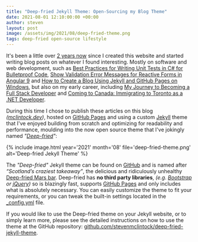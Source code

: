```yaml
---
title: "Deep-fried Jekyll Theme: Open-Sourcing my Blog Theme"
date: 2021-08-01 12:10:00:00 +00:00
author: steven
layout: post
image: /assets/img/2021/08/deep-fried-theme.png
tags: deep-fried open-source lifestyle
---
```


It's been a little over [2 years now](https://www.mclintock.dev/2021/03/25/two-years-of-kilt-and-code/) since I created this website and started writing blog posts on whatever I found interesting. Mostly on software and web development, such as [Best Practices for Writing Unit Tests in C# for Bulletproof Code](https://www.mclintock.dev/2019/06/16/best-practices-for-writing-unit-tests-in-csharp-for-bulletproof-code/), [Show Validation Error Messages for Reactive Forms in Angular 9](https://www.mclintock.dev/2020/08/13/show-validation-error-messages-for-reactive-forms-in-angular-9/) and [How to Create a Blog Using Jekyll and GitHub Pages on Windows](https://www.mclintock.dev/2020/04/30/how-to-create-a-blog-using-jekyll-and-github-pages-on-windows/), but also on my early career, including [My Journey to Becoming a Full Stack Developer](https://www.mclintock.dev/2020/02/16/my-journey-to-becoming-a-full-stack-developer/) and [Coming to Canada: Immigrating to Toronto as a .NET Developer](https://www.mclintock.dev/2019/06/30/coming-to-canada-immigrating-to-toronto-as-a-dotnet-developer/).

During this time I chose to publish these articles on this blog *([mclintock.dev](https://www.mclintock.dev))*, hosted on [GitHub Pages](https://pages.github.com) and using a custom [Jekyll](https://jekyllrb.com) theme that I've enjoyed building from scratch and optimizing for readability and performance, moulding into the now open source theme that I've jokingly named *"[Deep-fried](https://github.com/stevenmclintock/deep-fried-jekyll-theme)"*:

{%
    include image.html
    year='2021'
    month='08'
    file='deep-fried-theme.png'
    alt='Deep-fried Jekyll Theme'
%}

The *"Deep-fried"* Jekyll theme can be found on [GitHub](https://github.com/stevenmclintock/deep-fried-jekyll-theme) and is named after *“Scotland’s craziest takeaway”*, the delicious and ridiculously unhealthy [Deep-fried Mars bar](https://en.wikipedia.org/wiki/Deep-fried_Mars_bar). Deep-fried has **no third party libraries**, *(e.g. [Bootstrap](https://getbootstrap.com) or [jQuery](https://jquery.com))* so is blazingly fast, supports [GitHub Pages](https://pages.github.com) and only includes what is absolutely necessary. You can easily customize the theme to fit your requirements, or you can tweak the built-in settings located in the [_config.yml](https://github.com/stevenmclintock/deep-fried-jekyll-theme/blob/main/_config.yml) file.

If you would like to use the Deep-fried theme on your Jekyll website, or to simply learn more, please see the detailed instructions on how to use the theme at the GitHub repository: [github.com/stevenmclintock/deep-fried-jekyll-theme](https://github.com/stevenmclintock/deep-fried-jekyll-theme).